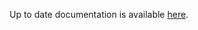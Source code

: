 <!-- DO NOT EDIT THIS FILE MANUALLY -->
<!-- Please read https://github.com/linuxserver/docker-webtop/blob/fedora-icewm/.github/CONTRIBUTING.md -->
Up to date documentation is available [here](https://github.com/linuxserver/docker-webtop/blob/master/README.md).
